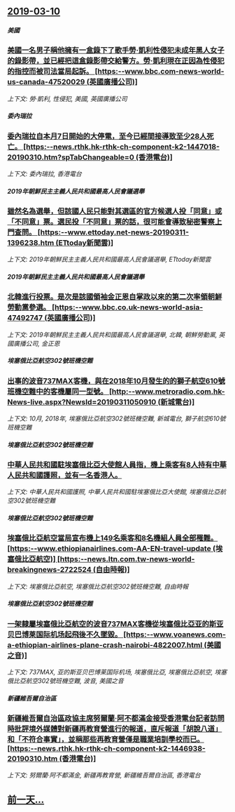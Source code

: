 ## [2019-03-10](/news/2019/03/10/index.md)

##### 美國
### [美國一名男子稱他擁有一盒錄下了歌手勞·凱利性侵犯未成年黑人女子的錄影帶，並已經把這盒錄影帶交給警方。勞·凱利現在正因為性侵犯的指控而被司法當局起訴。 [https:--www.bbc.com-news-world-us-canada-47520029 (英國廣播公司)] ](/news/2019/03/10/美國一名男子稱他擁有一盒錄下了歌手勞-凱利性侵犯未成年黑人女子的錄影帶-並已經把這盒錄影帶交給警方-勞-凱利現在正因為性.md)
_上下文: 勞·凱利, 性侵犯, 美國, 英國廣播公司_

##### 委內瑞拉
### [委內瑞拉自本月7日開始的大停電，至今已經間接導致至少28人死亡。 [https:--news.rthk.hk-rthk-ch-component-k2-1447018-20190310.htm?spTabChangeable=0 (香港電台)] ](/news/2019/03/10/委內瑞拉自本月7日開始的大停電-至今已經間接導致至少28人死亡-https-newsrthkhk-rthk.md)
_上下文: 委內瑞拉, 香港電台_

##### 2019年朝鮮民主主義人民共和國最高人民會議選舉
### [雖然名為選舉，但該國人民只能對其選區的官方候選人投「同意」或「不同意」票。選民投「不同意」票的話，很可能會導致秘密警察上門查問。 [https:--www.ettoday.net-news-20190311-1396238.htm (ETtoday新聞雲)] ](/news/2019/03/10/雖然名為選舉-但該國人民只能對其選區的官方候選人投-同意-或-不同意-票-選民投-不同意-票的話-很可能會導致秘密警察上.md)
_上下文: 2019年朝鮮民主主義人民共和國最高人民會議選舉, ETtoday新聞雲_

##### 2019年朝鮮民主主義人民共和國最高人民會議選舉
### [北韓進行投票。是次是該國領袖金正恩自掌政以來的第二次率領朝鮮勞動黨參選。 [https:--www.bbc.co.uk-news-world-asia-47492747 (英國廣播公司)]](/news/2019/03/10/北韓進行投票-是次是該國領袖金正恩自掌政以來的第二次率領朝鮮勞動黨參選-https-wwwbbccouk.md)
_上下文: 2019年朝鮮民主主義人民共和國最高人民會議選舉, 北韓, 朝鮮勞動黨, 英國廣播公司, 金正恩_

##### 埃塞俄比亞航空302號班機空難
### [出事的波音737MAX客機，與在2018年10月發生的的獅子航空610號班機空難中的客機屬同一型號。 [http:--www.metroradio.com.hk-News-live.aspx?NewsId=20190311050910 (新城電台)] ](/news/2019/03/10/出事的波音737MAX客機-與在2018年10月發生的的獅子航空610號班機空難中的客機屬同一型號-http-w.md)
_上下文: 10月, 2018年, 埃塞俄比亞航空302號班機空難, 新城電台, 獅子航空610號班機空難_

##### 埃塞俄比亞航空302號班機空難
### [中華人民共和國駐埃塞俄比亞大使館人員指，機上乘客有8人持有中華人民共和國護照，並有一名香港人。 ](/news/2019/03/10/中華人民共和國駐埃塞俄比亞大使館人員指-機上乘客有8人持有中華人民共和國護照-並有一名香港人.md)
_上下文: 中華人民共和國護照, 中華人民共和國駐埃塞俄比亞大使館, 埃塞俄比亞航空302號班機空難_

##### 埃塞俄比亞航空302號班機空難
### [埃塞俄比亞航空當局宣布機上149名乘客和8名機組人員全部罹難。 [https:--www.ethiopianairlines.com-AA-EN-travel-update (埃塞俄比亞航空)] [https:--news.ltn.com.tw-news-world-breakingnews-2722524 (自由時報)]](/news/2019/03/10/埃塞俄比亞航空當局宣布機上149名乘客和8名機組人員全部罹難-https-wwwethiopianairlin.md)
_上下文: 埃塞俄比亞航空, 埃塞俄比亞航空302號班機空難, 自由時報_

##### 埃塞俄比亞航空302號班機空難
### [一架隸屬埃塞俄比亞航空的波音737MAX客機從埃塞俄比亞亚的斯亚贝巴博莱国际机场起飛後不久墜毀。 [https:--www.voanews.com-a-ethiopian-airlines-plane-crash-nairobi-4822007.html (美國之音)]](/news/2019/03/10/一架隸屬埃塞俄比亞航空的波音737MAX客機從埃塞俄比亞亚的斯亚贝巴博莱国际机场起飛後不久墜毀-https-ww.md)
_上下文: 737MAX, 亚的斯亚贝巴博莱国际机场, 埃塞俄比亞, 埃塞俄比亞航空, 埃塞俄比亞航空302號班機空難, 波音, 美國之音_

##### 新疆維吾爾自治區
### [新疆維吾爾自治區政協主席努爾蘭·阿不都滿金接受香港電台記者訪問時批評境外媒體對新疆再教育營進行的報道，直斥報道「胡說八道」和「不符合事實」，並稱那些再教育營僅是職業培訓學校而已。 [https:--news.rthk.hk-rthk-ch-component-k2-1446938-20190310.htm (香港電台)] ](/news/2019/03/10/新疆維吾爾自治區政協主席努爾蘭-阿不都滿金接受香港電台記者訪問時批評境外媒體對新疆再教育營進行的報道-直斥報道-胡說八道.md)
_上下文: 努爾蘭·阿不都滿金, 新疆再教育營, 新疆維吾爾自治區, 香港電台_

## [前一天...](/news/2019/03/9/index.md)

